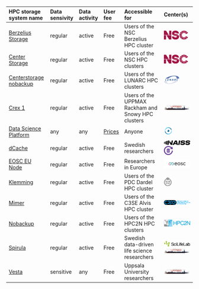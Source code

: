 

|HPC storage system name|Data sensivity|Data activity|User fee|Accessible for|Center(s)|
|:----------------------|:----------------|:-------------|:----------|:--------------------------------------------------|:-------------------|
|[Berzelius Storage](https://supr.naiss.se/resource/berzelius-storage/)|regular          |active        |Free       |Users of the NSC Berzelius HPC cluster             |![NSC](logo/nsc_logo_66_x_24.png)|
|[Center Storage](https://www.nsc.liu.se/support/storage/snic-centrestorage/)|regular          |active        |Free       |Users of the NSC HPC clusters                      |![NSC](logo/nsc_logo_66_x_24.png)|
|[Centerstorage nobackup](https://supr.naiss.se/resource/centrestorage-nobackup-lunarc/)|regular          |active        |Free       |Users of the LUNARC HPC clusters                   |![LUNARC](logo/lunarc_logo_42_x_24.png)|
|[Crex 1](https://supr.naiss.se/resource/crex-1/)|regular          |active        |Free       |Users of the UPPMAX Rackham and Snowy HPC clusters |![UPPMAX](logo/uppmax_logo_116_x_24.png)|
|[Data Science Platform](https://datahub.aida.scilifelab.se/data-science-platform/)|any              |any           |[Prices](https://datahub.aida.scilifelab.se/services/#prices)|Anyone                                             |![AIDA Data Hub](logo/aida_logo_24_x_24.png)|
|[dCache](https://supr.naiss.se/resource/dcache/)|regular          |active        |Free       |Swedish researchers                                |![NAISS](logo/naiss_logo_148_x_24.png) ![Swestore](logo/swestore_logo_24_x_24.png)|
|[EOSC EU Node](https://open-science-cloud.ec.europa.eu/)|regular          |active        |Free       |Researchers in Europe                              |![EOSC](logo/eosc_logo_77_x_24.png)|
|[Klemming](https://supr.naiss.se/resource/klemming/)|regular          |active        |Free       |Users of the PDC Dardel HPC cluster                |![PDC](logo/pdc_logo_21_x_24.png)|
|[Mimer](https://supr.naiss.se/resource/mimer/)|regular          |active        |Free       |Users of the C3SE Alvis HPC cluster                |![C3SE](logo/c3se_logo_134_x_24.png)|
|[Nobackup](https://supr.naiss.se/resource/nobackup-hpc2n/)|regular          |active        |Free       |Users of the HPC2N HPC clusters                    |![HPC2N](logo/hpc2n_logo_84_x_24.png)|
|[Spirula](https://supr.naiss.se/resource/spirula/)|regular          |active        |Free       |Swedish data-driven life science researchers       |![SciLifeLab](logo/sll_logo_110_x_24.png) ![UPPMAX](logo/uppmax_logo_116_x_24.png)|
|[Vesta](https://www.uu.se/medarbetare/stod-och-verktyg/it/it-tjanster/tillaggstjanster/vesta)|sensitive        |any           |Free       |Uppsala University researchers                     |![UPPMAX](logo/uppmax_logo_116_x_24.png)|
